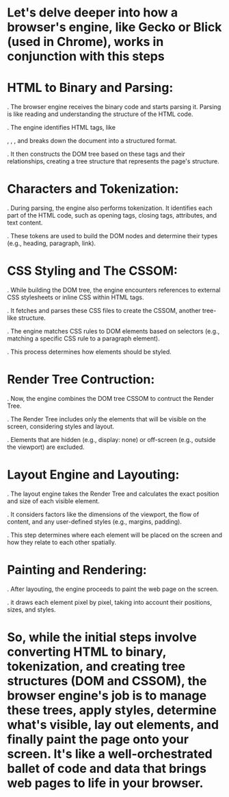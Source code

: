 # Let's delve  deeper into how a browser's engine, like Gecko or Blick (used in Chrome), works in conjunction with this steps

# HTML to Binary and Parsing:

. The browser engine receives the binary
 code and starts parsing it. Parsing is
  like reading and understanding the structure of the HTML code.

. The engine identifies HTML tags, like
 <html>, <head>, <body>, and breaks down the document into a structured format.


. It then constructs the DOM tree based
 on these tags and their relationships,
  creating a tree structure that represents the page's structure.

# Characters and Tokenization:

. During parsing, the engine also
 performs tokenization. It identifies each part of the HTML code, such as opening tags, closing tags, attributes, and text content.


. These tokens are used to build the DOM
  nodes and determine their types (e.g., heading, paragraph, link).

# CSS Styling and The CSSOM:

. While building the DOM tree, the engine
  encounters references to external CSS
  stylesheets or inline CSS within HTML tags.


. It fetches and parses these CSS files
  to create the CSSOM, another tree-like structure.

. The engine matches CSS rules to DOM
  elements based on selectors (e.g.,
  matching a specific CSS rule to a paragraph element).
 
. This process determines how elements
  should be styled.


# Render Tree Contruction:

. Now, the engine combines the DOM tree
  CSSOM to contruct the Render Tree.

. The Render Tree includes only the
 elements that will be visible on the screen, considering styles and layout.

. Elements that are hidden (e.g.,
 display: none) or off-screen (e.g., outside the viewport) are excluded.

 # Layout Engine and Layouting:

.  The layout engine takes the Render
 Tree and calculates the exact position and size of each visible element.

. It considers factors like the dimensions
 of the viewport, the flow of content, and any user-defined styles (e.g., margins, padding).

. This step determines where each element
  will be placed on the screen and how they relate to each other spatially.


# Painting and Rendering:

. After layouting, the engine proceeds to
  paint the web page on the screen.

. it draws each element pixel by pixel,
  taking into account their positions,
  sizes, and styles.


  # So, while the initial steps involve converting HTML to binary, tokenization, and creating tree structures (DOM and CSSOM), the browser engine's job is to manage these trees, apply styles, determine what's visible, lay out elements, and finally paint the page onto your screen. It's like a well-orchestrated ballet of code and data that brings web pages to life in your browser.